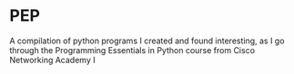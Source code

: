 # PEP
A compilation of python programs I created and found interesting, as I go through the Programming Essentials in Python course from Cisco Networking Academy I

